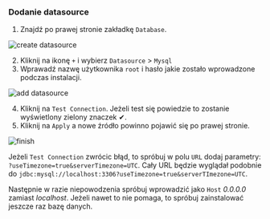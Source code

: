 ### Dodanie datasource

1. Znajdź po prawej stronie zakładkę `Database`.

![create datasource](assets/datasource/_1.png)


2. Kliknij na ikonę `+` i wybierz `Datasource` > `Mysql`
3. Wprawadź nazwę użytkownika `root` i hasło jakie zostało wprowadzone podczas instalacji.

![add datasource](assets/datasource/_2.png)

4. Kliknij na `Test Connection`. Jeżeli test się powiedzie to zostanie wyświetlony zielony znaczek  ✔.
5. Kliknij na `Apply` a nowe źródło powinno pojawić się po prawej stronie.

![finish](assets/datasource/_3.png)

Jeżeli `Test Connection` zwrócic błąd, to spróbuj w polu `URL` dodaj parametry:
`?useTimezone=true&serverTimezone=UTC`. Cały URL będzie wyglądał podobnie do 
`jdbc:mysql://localhost:3306?useTimezone=true&serverTImezone=UTC`.
  
Następnie w razie niepowodzenia spróbuj wprowadzić jako `Host` *0.0.0.0* zamiast *localhost*.
Jeżeli nawet to nie pomaga, to spróbuj zainstalować jeszcze raz bazę danych.
